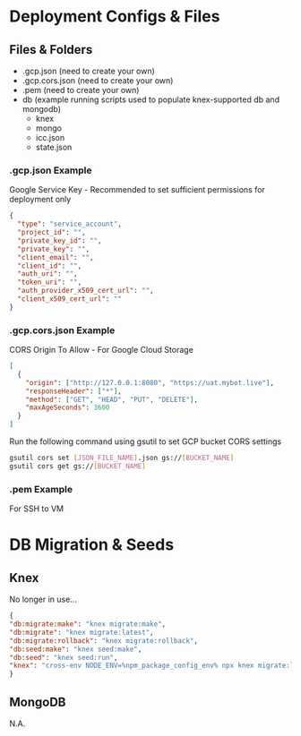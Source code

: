 # Deployment Configs & Files

## Files & Folders

+ <env>.gcp.json (need to create your own)
+ <env>.gcp.cors.json (need to create your own)
+ <env>.pem (need to create your own)
+ db (example running scripts used to populate knex-supported db and mongodb)
  + knex
  + mongo
  + icc.json
  + state.json


### <env>.gcp.json Example

Google Service Key - Recommended to set sufficient permissions for deployment only

```json
{
  "type": "service_account",
  "project_id": "",
  "private_key_id": "",
  "private_key": "",
  "client_email": "",
  "client_id": "",
  "auth_uri": "",
  "token_uri": "",
  "auth_provider_x509_cert_url": "",
  "client_x509_cert_url": ""
}
```

### <env>.gcp.cors.json Example

CORS Origin To Allow - For Google Cloud Storage

```json
[
  {
    "origin": ["http://127.0.0.1:8080", "https://uat.mybot.live"],
    "responseHeader": ["*"],
    "method": ["GET", "HEAD", "PUT", "DELETE"],
    "maxAgeSeconds": 3600
  }
]
```

Run the following command using gsutil to set GCP bucket CORS settings

```bash
gsutil cors set [JSON_FILE_NAME].json gs://[BUCKET_NAME]
gsutil cors get gs://[BUCKET_NAME]
```

### <env>.pem Example

For SSH to VM


# DB Migration & Seeds

## Knex

No longer in use...

```json
{
"db:migrate:make": "knex migrate:make",
"db:migrate": "knex migrate:latest",
"db:migrate:rollback": "knex migrate:rollback",
"db:seed:make": "knex seed:make",
"db:seed": "knex seed:run",
"knex": "cross-env NODE_ENV=%npm_package_config_env% npx knex migrate:latest --knexfile=deploy/knexfile.js && cross-env NODE_ENV=%npm_package_config_env% npx knex seed:run --knexfile=deploy/knexfile.js"
}
```

## MongoDB

N.A.